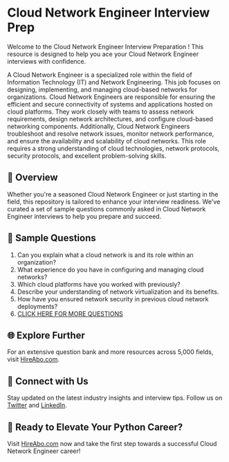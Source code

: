 # Cloud Network Engineer Interview Prep

Welcome to the Cloud Network Engineer Interview Preparation ! This resource is designed to help you ace your Cloud Network Engineer interviews with confidence.

A Cloud Network Engineer is a specialized role within the field of Information Technology (IT) and Network Engineering. This job focuses on designing, implementing, and managing cloud-based networks for organizations. Cloud Network Engineers are responsible for ensuring the efficient and secure connectivity of systems and applications hosted on cloud platforms. They work closely with teams to assess network requirements, design network architectures, and configure cloud-based networking components. Additionally, Cloud Network Engineers troubleshoot and resolve network issues, monitor network performance, and ensure the availability and scalability of cloud networks. This role requires a strong understanding of cloud technologies, network protocols, security protocols, and excellent problem-solving skills.

## 🚀 Overview

Whether you're a seasoned Cloud Network Engineer or just starting in the field, this repository is tailored to enhance your interview readiness. We've curated a set of sample questions commonly asked in Cloud Network Engineer interviews to help you prepare and succeed.

## 📝 Sample Questions

1. Can you explain what a cloud network is and its role within an organization?
2. What experience do you have in configuring and managing cloud networks?
3. Which cloud platforms have you worked with previously?
4. Describe your understanding of network virtualization and its benefits.
5. How have you ensured network security in previous cloud network deployments?
6. [CLICK HERE FOR MORE QUESTIONS](https://hireabo.com/job/0_1_8/Cloud%20Network%20Engineer)

## 🌐 Explore Further

For an extensive question bank and more resources across 5,000 fields, visit [HireAbo.com](https://www.hireabo.com).

## 📱 Connect with Us

Stay updated on the latest industry insights and interview tips. Follow us on [Twitter](https://twitter.com/hireabo) and [LinkedIn](https://www.linkedin.com/in/hire-abo-3609972a8/).

## 🚀 Ready to Elevate Your Python Career?

Visit [HireAbo.com](https://www.hireabo.com) now and take the first step towards a successful Cloud Network Engineer career!